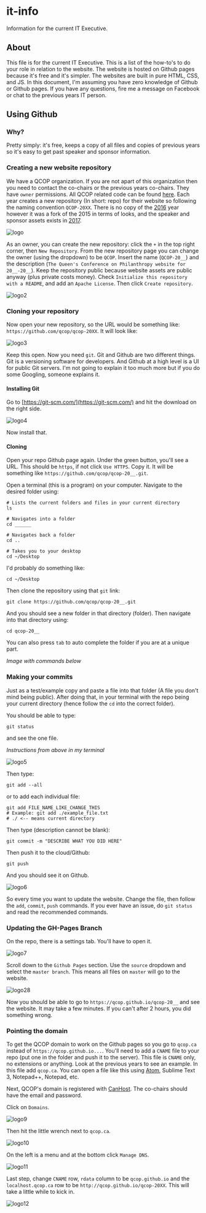 # it-info
Information for the current IT Executive.

## About

This file is for the current IT Executive. This is a list of the how-to's to do your role in relation to the website. The website is hosted on Github pages because it's free and it's simpler. The websites are built in pure HTML, CSS, and JS. In this document, I'm assuming you have zero knowledge of Github or Github pages. If you have any questions, fire me a message on Facebook or chat to the previous years IT person.

## Using Github

### Why?

Pretty simply: it's free, keeps a copy of all files and copies of previous years so it's easy to get past speaker and sponsor information.


### Creating a new website repository

We have a QCOP organization. If you are not apart of this organization then you need to contact the co-chairs or the previous years co-chairs. They have `owner` permissions. All QCOP related code can be found [here](https://github.com/QCOP). Each year creates a new repository (In short: repo) for their website so following the naming convention `QCOP-20XX`. There is no copy of the [2016](https://github.com/qcop/qcop-2015) year however it was a fork of the 2015 in terms of looks, and the speaker and sponsor assets exists in [2017](https://github.com/qcop/qcop-2017).

![logo](https://raw.githubusercontent.com/QCOP/it-info/master/imgs/step1_1.png "Logo Title Text 2")


As an owner, you can create the new repository: click the `+` in the top right corner, then `New Repository`. From the new repository page you can change the owner (using the dropdown) to be `QCOP`. Insert the name (`QCOP-20__`) and the description (`The Queen's Conference on Philanthropy website for 20__-20__`). Keep the repository public because website assets are public anyway (plus private costs money). Check `Initialize this repository with a README`, and add an `Apache License`. Then click `Create repository`.

![logo2](https://raw.githubusercontent.com/QCOP/it-info/master/imgs/step1_2.png "Logo Title Text 2")


### Cloning your repository

Now open your new repository, so the URL would be something like: `https://github.com/qcop/qcop-20XX`. It will look like:

![logo3](https://raw.githubusercontent.com/QCOP/it-info/master/imgs/step1_3.png "Logo Title Text 2")


Keep this open. Now you need `git`. Git and Github are two different things. Git is a versioning software for developers. And Github at a high level is a UI for public Git servers. I'm not going to explain it too much more but if you do some Googling, someone explains it.


#### Installing Git

Go to [https://git-scm.com/](https://git-scm.com/) and hit the download on the right side.

![logo4](https://raw.githubusercontent.com/QCOP/it-info/master/imgs/step1_4.png "Logo Title Text 2")


Now install that.


#### Cloning

Open your repo Github page again. Under the green button, you'll see a URL. This should be `https`, if not click `Use HTTPS`. Copy it. It will be something like `https://github.com/qcop/qcop-20__.git`.


Open a terminal (this is a program) on your computer. Navigate to the desired folder using:
```
# Lists the current folders and files in your current directory
ls

# Navigates into a folder
cd ______

# Navigates back a folder
cd ..

# Takes you to your desktop
cd ~/Desktop
```

I'd probably do something like:
```
cd ~/Desktop
```

Then clone the repository using that `git` link:

```
git clone https://github.com/qcop/qcop-20__.git
```

And you should see a new folder in that directory (folder). Then navigate into that directory using:

```
cd qcop-20__
```

You can also press `tab` to auto complete the folder if you are at a unique part.

*Image with commands below*

### Making your commits

Just as a test/example copy and paste a file into that folder (A file you don't mind being public). After doing that, in your terminal with the repo being your current directory (hence follow the `cd` into the correct folder).

You should be able to type:

```
git status
```

and see the one file.

*Instructions from above in my terminal*

![logo5](https://raw.githubusercontent.com/QCOP/it-info/master/imgs/step2_1.png "Logo Title Text 2")


Then type:
```
git add --all
```

or to add each individual file:
```
git add FILE_NAME_LIKE_CHANGE_THIS
# Example: git add ./example_file.txt
# ./ <-- means current directory
```

Then type (description cannot be blank):

```
git commit -m "DESCRIBE WHAT YOU DID HERE"
```

Then push it to the cloud/Github:
```
git push
```

And you should see it on Github.

![logo6](https://raw.githubusercontent.com/QCOP/it-info/master/imgs/step2_3.png "Logo Title Text 2")


So every time you want to update the website. Change the file, then follow the `add`, `commit`, `push` commands. If you ever have an issue, do `git status` and read the recommended commands.



### Updating the GH-Pages Branch

On the repo, there is a settings tab. You'll have to open it.

![logo7](https://raw.githubusercontent.com/QCOP/it-info/master/imgs/step3_1.png "Logo Title Text 2")


Scroll down to the `Github Pages` section. Use the `source` dropdown and select the `master branch`. This means all files on `master` will go to the website.

![logo28](https://raw.githubusercontent.com/QCOP/it-info/master/imgs/step3_2.png "Logo Title Text 2")


Now you should be able to go to `https://qcop.github.io/qcop-20__` and see the website. It may take a few minutes. If you can't after 2 hours, you did something wrong.


### Pointing the domain

To get the QCOP domain to work on the Github pages so you go to `qcop.ca` instead of `https://qcop.github.io...`. You'll need to add a `CNAME` file to your repo (put one in the folder and push it to the server). This file is `CNAME` only, no extensions or anything. Look at the previous years to see an example. In this file add `qcop.ca`. You can open a file like this using [Atom](https://atom.io/), Sublime Text 3, Notepad++, Notepad, etc.


Next, QCOP's domain is registered with [CanHost](https://canhost.ca). The co-chairs should have the email and password.


Click on `Domains`.


![logo9](https://raw.githubusercontent.com/QCOP/it-info/master/imgs/stepa.png "Logo Title Text 2")


Then hit the little wrench next to `qcop.ca`.


![logo10](https://raw.githubusercontent.com/QCOP/it-info/master/imgs/stepb.png "Logo Title Text 2")


On the left is a menu and at the bottom click `Manage DNS`.


![logo11](https://raw.githubusercontent.com/QCOP/it-info/master/imgs/stepc.png "Logo Title Text 2")

Last step, change `CNAME` row, `rdata` column to be `qcop.github.io` and the `localhost.qcop.ca` row to be `http://qcop.github.io/qcop-20XX`. This will take a little while to kick in. 

![logo12](https://raw.githubusercontent.com/QCOP/it-info/master/imgs/stepd.png "Logo Title Text 2")
